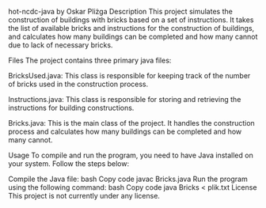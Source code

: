 hot-ncdc-java by Oskar Pliżga
Description
This project simulates the construction of buildings with bricks based on a set of instructions. It takes the list of available bricks and instructions for the construction of buildings, and calculates how many buildings can be completed and how many cannot due to lack of necessary bricks.

Files
The project contains three primary java files:

BricksUsed.java: This class is responsible for keeping track of the number of bricks used in the construction process.

Instructions.java: This class is responsible for storing and retrieving the instructions for building constructions.

Bricks.java: This is the main class of the project. It handles the construction process and calculates how many buildings can be completed and how many cannot.

Usage
To compile and run the program, you need to have Java installed on your system. Follow the steps below:

Compile the Java file:
bash
Copy code
javac Bricks.java
Run the program using the following command:
bash
Copy code
java Bricks < plik.txt
License
This project is not currently under any license.
